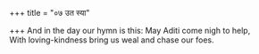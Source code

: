 +++
title = "०७ उत स्या"

+++
And in the day our hymn is this: May Aditi come nigh to help,  
     With loving-kindness bring us weal and chase our foes.